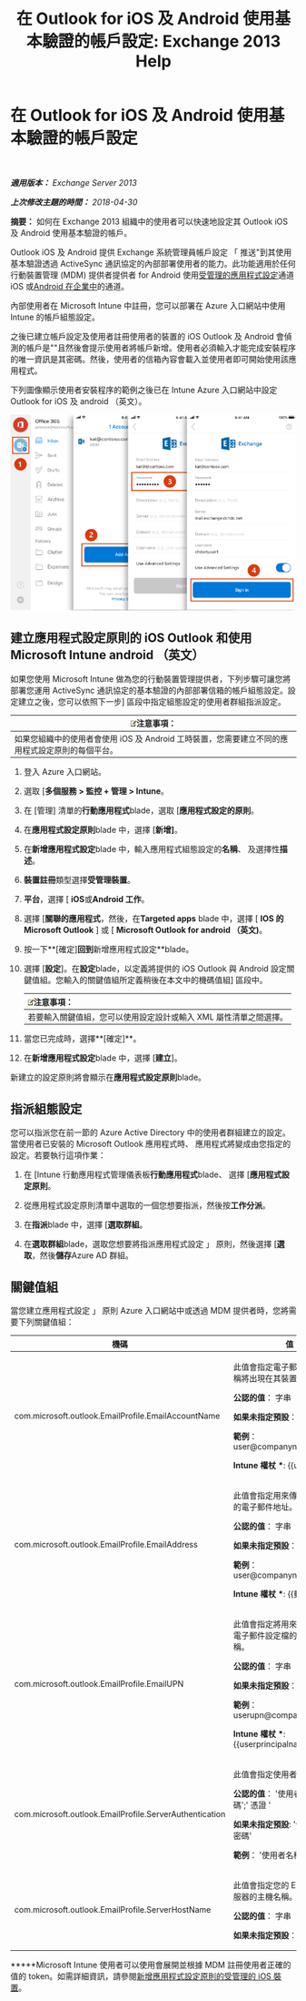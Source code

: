 ﻿---
title: '在 Outlook for iOS 及 Android 使用基本驗證的帳戶設定: Exchange 2013 Help'
TOCTitle: 在 Outlook for iOS 及 Android 使用基本驗證的帳戶設定
ms:assetid: 013dbe8c-30de-4c9c-baa9-75081b9229e8
ms:mtpsurl: https://technet.microsoft.com/zh-tw/library/Mt829322(v=EXCHG.150)
ms:contentKeyID: 74518387
ms.date: 05/21/2018
mtps_version: v=EXCHG.150
ms.translationtype: MT
---

# 在 Outlook for iOS 及 Android 使用基本驗證的帳戶設定

 

_**適用版本：** Exchange Server 2013_

_**上次修改主題的時間：** 2018-04-30_

**摘要：**  如何在 Exchange 2013 組織中的使用者可以快速地設定其 Outlook iOS 及 Android 使用基本驗證的帳戶。

Outlook iOS 及 Android 提供 Exchange 系統管理員帳戶設定 「 推送"到其使用基本驗證透過 ActiveSync 通訊協定的內部部署使用者的能力。此功能適用於任何行動裝置管理 (MDM) 提供者提供者 for Android 使用[受管理的應用程式設定](https://developer.apple.com/library/content/samplecode/sc2279/introduction/intro.html)通道 iOS 或[Android 在企業中](https://developer.android.com/samples/apprestrictions/index.html)的通道。

內部使用者在 Microsoft Intune 中註冊，您可以部署在 Azure 入口網站中使用 Intune 的帳戶組態設定。

之後已建立帳戶設定及使用者註冊使用者的裝置的 iOS Outlook 及 Android 會偵測的帳戶是""且然後會提示使用者將帳戶新增。使用者必須輸入才能完成安裝程序的唯一資訊是其密碼。然後，使用者的信箱內容會載入並使用者即可開始使用該應用程式。

下列圖像顯示使用者安裝程序的範例之後已在 Intune Azure 入口網站中設定 Outlook for iOS 及 android （英文）。

![Outlook for iOS 和內部部署 Android 的帳戶設定](images/Mt829322.04bd56f2-5c45-4268-8762-436994acd656(EXCHG.150).png "Outlook for iOS 和內部部署 Android 的帳戶設定")

## 建立應用程式設定原則的 iOS Outlook 和使用 Microsoft Intune android （英文）

如果您使用 Microsoft Intune 做為您的行動裝置管理提供者，下列步驟可讓您將部署您運用 ActiveSync 通訊協定的基本驗證的內部部署信箱的帳戶組態設定。設定建立之後，您可以依照下一步\] 區段中指定組態設定的使用者群組指派設定。

<table>
<thead>
<tr class="header">
<th><img src="images/Bb124558.note(EXCHG.150).gif" title="注意事項" alt="注意事項" />注意事項：</th>
</tr>
</thead>
<tbody>
<tr class="odd">
<td>如果您組織中的使用者會使用 iOS 及 Android 工時裝置，您需要建立不同的應用程式設定原則的每個平台。</td>
</tr>
</tbody>
</table>


1.  登入 Azure 入口網站。

2.  選取 \[**多個服務 \> 監控 + 管理 \> Intune**。

3.  在 \[管理\] 清單的**行動應用程式**blade，選取 \[**應用程式設定的原則**。

4.  在**應用程式設定原則**blade 中，選擇 \[**新增\]**。

5.  在**新增應用程式設定**blade 中，輸入應用程式組態設定的**名稱**、 及選擇性**描述**。

6.  **裝置註冊**類型選擇**受管理裝置**。

7.  **平台**，選擇 \[ **iOS**或**Android 工作**。

8.  選擇 \[**關聯的應用程式**，然後，在**Targeted apps** blade 中，選擇 \[ **IOS 的 Microsoft Outlook** \] 或 \[ **Microsoft Outlook for android （英文)**。

9.  按一下**\[確定\]**回到**新增應用程式設定**blade。

10. 選擇 \[**設定**\]。在**設定**blade，以定義將提供的 iOS Outlook 與 Android 設定關鍵值組。您輸入的關鍵值組所定義稍後在本文中的機碼值組\] 區段中。
    
    <table>
    <thead>
    <tr class="header">
    <th><img src="images/Bb124558.note(EXCHG.150).gif" title="注意事項" alt="注意事項" />注意事項：</th>
    </tr>
    </thead>
    <tbody>
    <tr class="odd">
    <td>若要輸入關鍵值組，您可以使用設定設計或輸入 XML 屬性清單之間選擇。</td>
    </tr>
    </tbody>
    </table>


11. 當您已完成時，選擇**\[確定\]**。

12. 在**新增應用程式設定**blade 中，選擇 \[**建立**\]。

新建立的設定原則將會顯示在**應用程式設定原則**blade。

## 指派組態設定

您可以指派您在前一節的 Azure Active Directory 中的使用者群組建立的設定。當使用者已安裝的 Microsoft Outlook 應用程式時、 應用程式將變成由您指定的設定。若要執行這項作業：

1.  在 \[Intune 行動應用程式管理儀表板**行動應用程式**blade、 選擇 \[**應用程式設定原則**。

2.  從應用程式設定原則清單中選取的一個您想要指派，然後按**工作分派**。

3.  在**指派**blade 中，選擇 \[**選取群組**。

4.  在**選取群組**blade，選取您想要將指派應用程式設定 」 原則，然後選擇 \[**選取**，然後**儲存**Azure AD 群組。

## 關鍵值組

當您建立應用程式設定 」 原則 Azure 入口網站中或透過 MDM 提供者時，您將需要下列關鍵值組：


<table>
<colgroup>
<col style="width: 50%" />
<col style="width: 50%" />
</colgroup>
<thead>
<tr class="header">
<th>機碼</th>
<th>值</th>
</tr>
</thead>
<tbody>
<tr class="odd">
<td><p>com.microsoft.outlook.EmailProfile.EmailAccountName</p></td>
<td><p>此值會指定電子郵件帳戶顯示名稱將出現在其裝置上的使用者。</p>
<p><strong>公認的值</strong>： 字串</p>
<p><strong>如果未指定預設</strong>： &lt; 空白 &gt;</p>
<p><strong>範例</strong>： user@companyname.com</p>
<p><strong>Intune 權杖 *</strong>: {{username}}</p></td>
</tr>
<tr class="even">
<td><p>com.microsoft.outlook.EmailProfile.EmailAddress</p></td>
<td><p>此值會指定用來傳送與接收郵件的電子郵件地址。</p>
<p><strong>公認的值</strong>： 字串</p>
<p><strong>如果未指定預設</strong>： &lt; 空白 &gt;</p>
<p><strong>範例</strong>： user@companyname.com</p>
<p><strong>Intune 權杖 *</strong>: {{郵件}}</p></td>
</tr>
<tr class="odd">
<td><p>com.microsoft.outlook.EmailProfile.EmailUPN</p></td>
<td><p>此值會指定將用來驗證之帳戶的電子郵件設定檔的使用者主體名稱。</p>
<p><strong>公認的值</strong>： 字串</p>
<p><strong>如果未指定預設</strong>： &lt; 空白 &gt;</p>
<p><strong>範例</strong>： userupn@companyname.com</p>
<p><strong>Intune 權杖 *</strong>: {{userprincipalname}}</p></td>
</tr>
<tr class="even">
<td><p>com.microsoft.outlook.EmailProfile.ServerAuthentication</p></td>
<td><p>此值會指定使用者的驗證方法。</p>
<p><strong>公認的值</strong>： '使用者名稱和密碼';' 憑證 '</p>
<p><strong>如果未指定預設</strong>: '使用者名稱和密碼'</p>
<p><strong>範例</strong>： '使用者名稱和密碼'</p></td>
</tr>
<tr class="odd">
<td><p>com.microsoft.outlook.EmailProfile.ServerHostName</p></td>
<td><p>此值會指定您的 Exchange 伺服器的主機名稱。</p>
<p><strong>公認的值</strong>： 字串</p>
<p><strong>如果未指定預設</strong>： &lt; 空白 &gt;</p></td>
</tr>
</tbody>
</table>


**\***Microsoft Intune 使用者可以使用會展開並根據 MDM 註冊使用者正確的值的 token。如需詳細資訊，請參閱[新增應用程式設定原則的受管理的 iOS 裝置](https://docs.microsoft.com/en-us/intune/app-configuration-policies-use-ios)。

